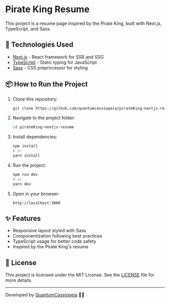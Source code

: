 # Pirate King Resume

This project is a resume page inspired by the Pirate King, built with Next.js, TypeScript, and Sass.

## 🚀 Technologies Used

- [Next.js](https://nextjs.org/) - React framework for SSR and SSG
- [TypeScript](https://www.typescriptlang.org/) - Static typing for JavaScript
- [Sass](https://sass-lang.com/) - CSS preprocessor for styling

## 📦 How to Run the Project

1. Clone this repository:

   ```bash
   git clone https://github.com/quantumcassiopeia/pirateKing-nextjs-resume.git
   ```

2. Navigate to the project folder:

   ```bash
   cd pirateKing-nextjs-resume
   ```

3. Install dependencies:

   ```bash
   npm install
   # or
   yarn install
   ```

4. Run the project:

   ```bash
   npm run dev
   # or
   yarn dev
   ```

5. Open in your browser:

   ```
   http://localhost:3000
   ```

## ✨ Features

- Responsive layout styled with Sass
- Componentization following best practices
- TypeScript usage for better code safety
- Inspired by the Pirate King's resume

## 📜 License

This project is licensed under the MIT License. See the [LICENSE](LICENSE) file for more details.

---

Developed by [QuantumCassiopeia](https://github.com/quantumcassiopeia) 🏴‍☠️
